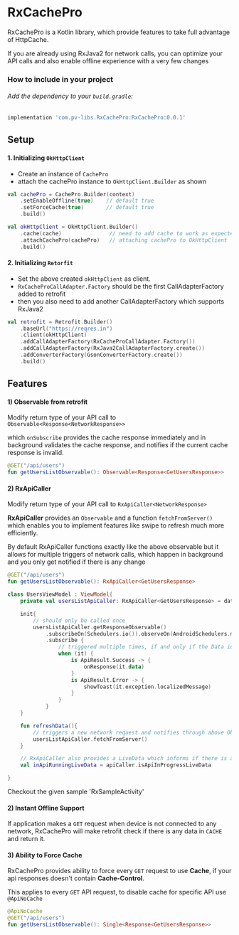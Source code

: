 # RxCachePro


RxCachePro is a Kotlin library, which provide features to take full advantage of HttpCache.


If you are already using RxJava2 for network calls, you can optimize your API calls and also enable offline experience with a very few changes


### How to include in your project

###### Add the dependency to your `build.gradle`:

```groovy
implementation 'com.pv-libs.RxCachePro:RxCachePro:0.0.1'
```

Setup
---
#### 1. Initializing ``OkHttpClient``
 - Create an instance of ``CachePro``
 - attach the cachePro instance to ``OkHttpClient.Builder`` as shown
```kotlin
val cachePro = CachePro.Builder(context)
    .setEnableOffline(true)    // default true
    .setForceCache(true)       // default true
    .build()

val okHttpClient = OkHttpClient.Builder()
    .cache(cache)               // need to add cache to work as expected
    .attachCachePro(cachePro)   // attaching cachePro to OkHttpClient
    .build()
```

#### 2. Initializing ``Retorfit``
 - Set the above created ``okHttpClient`` as client.
 - ``RxCacheProCallAdapter.Factory`` should be the first CallAdapterFactory added to retrofit
 - then you also need to add another CallAdapterFactory which supports RxJava2
```kotlin
val retrofit = Retrofit.Builder()
    .baseUrl("https://reqres.in")
    .client(okHttpClient)
    .addCallAdapterFactory(RxCacheProCallAdapter.Factory())
    .addCallAdapterFactory(RxJava2CallAdapterFactory.create())
    .addConverterFactory(GsonConverterFactory.create())
    .build()
```

## Features

#### 1) Observable from retrofit 

Modify return type of your API call to ``Observable<Response<NetworkResponse>>``

which ``onSubscribe`` provides the cache response immediately and in background validates the cache response, and notifies if the current cache response is invalid.  
```kotlin
@GET("/api/users")
fun getUsersListObservable(): Observable<Response<GetUsersResponse>>
```

#### 2) RxApiCaller
Modify return type of your API call to ``RxApiCaller<NetworkResponse>``

**RxApiCaller** provides an ``Observable`` and a function ``fetchFromServer()`` which enables you to implement features like swipe to refresh much more efficiently.

By default RxApiCaller functions exactly like the above observable but it allows for multiple triggers of network calls, which happen in background and you only get notified if there is any change
  
```kotlin
@GET("/api/users")
fun getUsersListObservable(): RxApiCaller<GetUsersResponse>
```

```kotlin
class UsersViewModel : ViewModel{
    private val usersListApiCaller: RxApiCaller<GetUsersResponse> = dataManager.getUsersApiCaller()

    init{
        // should only be called once
        usersListApiCaller.getResponseObservable()
            .subscribeOn(Schedulers.io()).observeOn(AndroidSchedulers.mainThread())
            .subscribe {
                // triggered multiple times, if and only if the Data id modified
                when (it) {
                    is ApiResult.Success -> {
                        onResponse(it.data)
                    }
                    is ApiResult.Error -> {
                        showToast(it.exception.localizedMessage)
                    }
                }
            }
    }

    fun refreshData(){
        // triggers a new network request and notifies through above Observable if there is any change in data
        usersListApiCaller.fetchFromServer()
    }

    // RxApiCaller also provides a LiveData which informs if there is any network request currently running in background.
    val inApiRunningLiveData = apiCaller.isApiInProgressLiveData

}
```
Checkout the given sample 'RxSampleActivity'

#### 2) Instant Offline Support
If application makes a ``GET`` request when device is not connected to any network, RxCachePro will make retrofit check if there is any data in ``CACHE`` and return it.  


#### 3) Ability to Force Cache
RxCachePro provides ability to force every ``GET`` request to use **Cache**, if your api responses doesn't contain **Cache-Control**.

This applies to every ``GET`` API request, to disable cache for specific API use ``@ApiNoCache`` 
```kotlin
@ApiNoCache
@GET("/api/users")
fun getUsersListObservable(): Single<Response<GetUsersResponse>>
```





